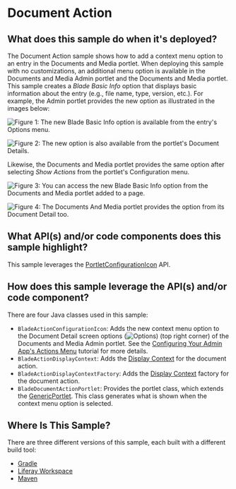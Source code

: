 # Document Action [](id=document-action)

## What does this sample do when it's deployed? [](id=what-does-this-sample-do-when-its-deployed)

The Document Action sample shows how to add a context menu option to an entry in
the Documents and Media portlet. When deploying this sample with no
customizations, an additional menu option is available in the Documents and
Media Admin portlet and the Documents and Media portlet. This sample creates a
*Blade Basic Info* option that displays basic information about the entry (e.g.,
file name, type, version, etc.). For example, the Admin portlet provides the new
option as illustrated in the images below:

![Figure 1: The new *Blade Basic Info* option is available from the entry's Options menu.](../../../images/documents-and-media-admin-portlet.png)

![Figure 2: The new option is also available from the portlet's Document Details.](../../../images/documents-and-media-admin-portlet-detail.png)

Likewise, the Documents and Media portlet provides the same option after
selecting *Show Actions* from the portlet's Configuration menu.

![Figure 3: You can access the new *Blade Basic Info* option from the Documents and Media portlet added to a page.](../../../images/documents-and-media-portlet.png)

![Figure 4: The Documents And Media portlet provides the option from its Document Detail too.](../../../images/documents-and-media-portlet-detail.png)

## What API(s) and/or code components does this sample highlight? [](id=what-apis-and-or-code-components-does-this-sample-highlight)

This sample leverages the
[PortletConfigurationIcon](@product-ref@/portal-kernel/com/liferay/portal/kernel/portlet/configuration/icon/PortletConfigurationIcon.html)
API.

## How does this sample leverage the API(s) and/or code component? [](id=how-does-this-sample-leverage-the-apis-and-or-code-component)

There are four Java classes used in this sample:

- `BladeActionConfigurationIcon`: Adds the new context menu option to the
   Document Detail screen options (![Options](../../../images/icon-options.png))
   (top right corner) of the Documents and Media Admin portlet. See the
   [Configuring Your Admin App's Actions Menu](/develop/tutorials/-/knowledge_base/7-0/configuring-your-admin-apps-actions-menu)
   tutorial for more details.
- `BladeActionDisplayContext`: Adds the
   [Display Context](/participate/liferaypedia/-/wiki/Main/Display+Context)
   for the document action.
- `BladeActionDisplayContextFactory`: Adds the
   [Display Context](/participate/liferaypedia/-/wiki/Main/Display+Context)
   factory for the document action.
- `BladeDocumentActionPortlet`: Provides the portlet class, which extends the
   [GenericPortlet](https://portals.apache.org/pluto/portlet-2.0-apidocs/javax/portlet/GenericPortlet.html).
   This class generates what is shown when the context menu option is selected.

## Where Is This Sample? [](id=where-is-this-sample)
   
There are three different versions of this sample, each built with a different
build tool:
   
- [Gradle](https://github.com/liferay/liferay-blade-samples/tree/master/gradle/extensions/document-action)
- [Liferay Workspace](https://github.com/liferay/liferay-blade-samples/tree/master/liferay-workspace/extensions/document-action)
- [Maven](https://github.com/liferay/liferay-blade-samples/tree/master/maven/extensions/document-action)
